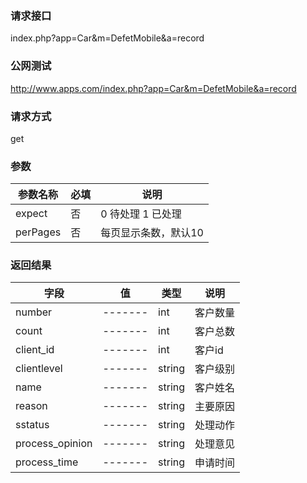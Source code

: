 ### **请求接口**
index.php?app=Car&m=DefetMobile&a=record



### **公网测试**
http://www.apps.com/index.php?app=Car&m=DefetMobile&a=record

### **请求方式**
get


### **参数**
| 参数名称  |必填|     说明      |
|------|-----|------|
| expect     | 否 |   0 待处理 1 已处理   |
| perPages     | 否 |   每页显示条数，默认10   |
### **返回结果**
|字段        |值          |类型    |说明        |
| ---------  |--------    |-------- |--------  |
|number|-------   |int  |客户数量  |
|count| -------     |int    |客户总数     |
|client_id| -------     |int    |客户id     |
|clientlevel| -------     |string   |客户级别    |
|name| -------     |string    |客户姓名     |
|reason| -------     |string    |主要原因     |
|sstatus| -------     |string    |处理动作     |
|process_opinion| -------     |string    |处理意见     |
|process_time| -------     |string   |申请时间    |
